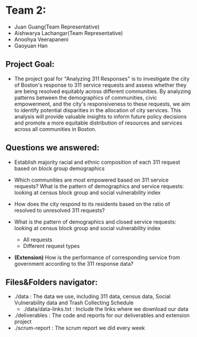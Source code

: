 # Team 2:
- Juan Guang(Team Representative)
- Aishwarya Lachangar(Team Representative)
- Anoohya Veerapaneni	
- Gaoyuan Han

## Project Goal:
- The project goal for "Analyzing 311 Responses" is to investigate the city of Boston's response to 311 service requests and assess whether they are being resolved equitably across different communities. By analyzing patterns between the demographics of communities, civic empowerment, and the city's responsiveness to these requests, we aim to identify potential disparities in the allocation of city services. This analysis will provide valuable insights to inform future policy decisions and promote a more equitable distribution of resources and services across all communities in Boston.

## Questions we answered:
- Establish majority racial and ethnic composition of each 311 request based on block
group demographics

- Which communities are most empowered based on 311 service requests? 
What is the pattern of demographics and service requests: looking at census block group and social vulnerability index

- How does the city respond to its residents based on the ratio of resolved to unresolved 311 requests?
- What is the pattern of demographics and closed service requests: looking at census block group and social vulnerability index
	- All requests
	- Different request types

- **(Extension)** How is the performance of corresponding service from government according to the 311 response data?



## Files&Folders navigator:
- ./data : The data we use, including 311 data, census data, Social Vulnerability data and Trash Collecting Schedule
	- ./data/data-links.txt : Include the links where we download our data
- ./deliverables : The code and reports for our deliverables and extension project
- ./scrum-report : The scrum report we did every week